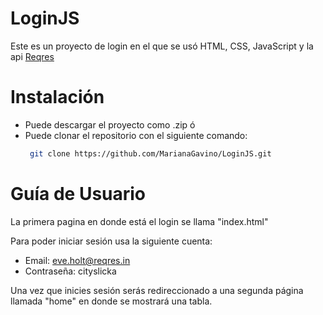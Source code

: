 # LoginJS
Este es un proyecto de login en el que se usó HTML, CSS, JavaScript y la api [Reqres](https://reqres.in/)

# Instalación
- Puede descargar el proyecto como .zip ó
- Puede clonar el repositorio con el siguiente comando:
  ```sh
   git clone https://github.com/MarianaGavino/LoginJS.git
   ```

# Guía de Usuario
La primera pagina en donde está el login se llama "index.html"

Para poder iniciar sesión usa la siguiente cuenta:
- Email: eve.holt@reqres.in
- Contraseña: cityslicka
  
Una vez que inicies sesión serás redireccionado a una segunda página llamada "home" en donde se mostrará una tabla.
